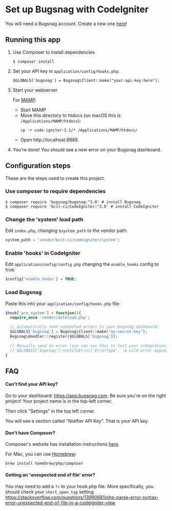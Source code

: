 # Set up Bugsnag with CodeIgniter

You will need a Bugsnag account. Create a new one [here](https://www.bugsnag.com/platforms/php/)!

## Running this app

1. Use Composer to install dependencies

   ```
   $ composer install
   ```

2. Set your API key in `application/config/hooks.php`:

   ```
   $GLOBALS['bugsnag'] = Bugsnag\Client::make("your-api-key-here");
   ```


3. Start your webserver

   For [MAMP](https://www.mamp.info/en/documentation/):
   * Start MAMP
   * Move this directory to htdocs (on macOS this is `/Applications/MAMP/htdocs`):
     ```
     cp -r code-igniter-3.1/* /Applications/MAMP/htdocs/
     ```
   * Open http://localhost:8888.

4. You're done! You should see a new error on your Bugsnag dashboard.


## Configuration steps

These are the steps used to create this project.

### Use composer to require dependencies

```shell
$ composer require 'bugsnag/bugsnag:^3.0' # install Bugsnag
$ composer require 'bcit-ci/CodeIgniter:^3.0' # install CodeIgniter
```

### Change the 'system' load path

Edit `index.php`, changing `$system_path` to the vendor path:

```php
system_path = 'vendor/bcit-ci/codeigniter/system';
```


### Enable 'hooks' in CodeIgniter

Edit `application/config/config.php` changing the `enable_hooks` config to true:

```php
$config['enable_hooks'] = TRUE;
```

### Load Bugsnag
Paste this into your `application/config/hooks.php` file:

```php
$hook['pre_system'] = function(){
  require_once 'vendor/autoload.php';

  // Automatically send unhandled errors to your Bugsnag dashboard:
  $GLOBALS['bugsnag'] = Bugsnag\Client::make("my-secret-key");
  Bugsnag\Handler::register($GLOBALS['bugsnag']);

  // Manually send an error (you can use this to test your integration)
  // $GLOBALS['bugsnag']->notifyError('ErrorType', 'A wild error appeared!');
}
```


## FAQ

#### Can't find your API key?

Go to your dashboard: https://app.bugsnag.com. Be sure you're on the right project! Your project name is in the top-left corner.

Then click "Settings" in the top left corner.

You will see a section called "Notifier API Key". That is your API key.

#### Don't have Composer?

Composer's website has installation instructions [here](https://getcomposer.org/download/).

For Mac, you can use [Homebrew](https://brew.sh):

```
brew install homebrew/php/composer
```

#### Getting an 'unexpected end of file' error?

You may need to add a `?>` to your hook.php file.
More specifically, you should check your `short_open_tag` setting: https://stackoverflow.com/questions/13990681/php-parse-error-syntax-error-unexpected-end-of-file-in-a-codeigniter-view
